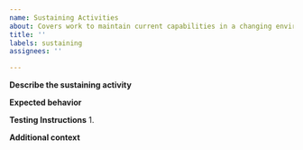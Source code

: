 ```yaml
---
name: Sustaining Activities
about: Covers work to maintain current capabilities in a changing environment. Operation of the software or documented software interfaces is unchanged.
title: ''
labels: sustaining
assignees: ''

---
```


<!--
If sustaining activities are mandated by an approved Change Request or Action Item from the MGSS Program Office they fall under the Commitments category.
-->

**Describe the sustaining activity**
<!-- A clear and concise description of what the sustaining activity is. -->

**Expected behavior**
<!-- A clear and concise description of what you expected to happen. -->

**Testing Instructions**
1. 

**Additional context**
<!-- Add any other context or screenshots about the sustaining activity here. -->


<!-- REPORT SECTION
Fill in any of the below values that apply, they can then be pulled out for reporting purposes. Add the information directly after the ":" on one line.

Is there a rationale?
$$rationale:

Who requested this?
$$requester:

Time estimate (ex. 3 days or 8 hours)
$$estimate:

END REPORT SECTION -->